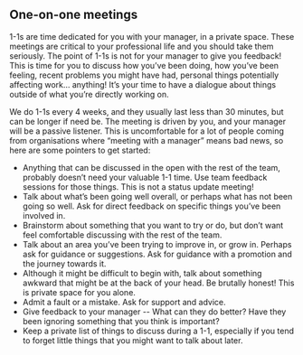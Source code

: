 ## One-on-one meetings

1-1s are time dedicated for you with your manager, in a private space. These meetings are critical to your professional life and you should take them seriously. The point of 1-1s is not for your manager to give you feedback! This is time for you to discuss how you’ve been doing, how you’ve been feeling, recent problems you might have had, personal things potentially affecting work… anything! It’s your time to have a dialogue about things outside of what you’re directly working on.

We do 1-1s every 4 weeks, and they usually last less than 30 minutes, but can be longer if need be. The meeting is driven by you, and your manager will be a passive listener. This is uncomfortable for a lot of people coming from organisations where “meeting with a manager” means bad news, so here are some pointers to get started:

- Anything that can be discussed in the open with the rest of the team, probably doesn’t need your valuable 1-1 time. Use team feedback sessions for those things. This is not a status update meeting!
- Talk about what’s been going well overall, or perhaps what has not been going so well. Ask for direct feedback on specific things you’ve been involved in.
- Brainstorm about something that you want to try or do, but don’t want feel comfortable discussing with the rest of the team.
- Talk about an area you’ve been trying to improve in, or grow in. Perhaps ask for guidance or suggestions. Ask for guidance with a promotion and the journey towards it. 
- Although it might be difficult to begin with, talk about something awkward that might be at the back of your head. Be brutally honest! This is private space for you alone. 
- Admit a fault or a mistake. Ask for support and advice.
- Give feedback to your manager -- What can they do better? Have they been ignoring something that you think is important? 
- Keep a private list of things to discuss during a 1-1, especially if you tend to forget little things that you might want to talk about later.

